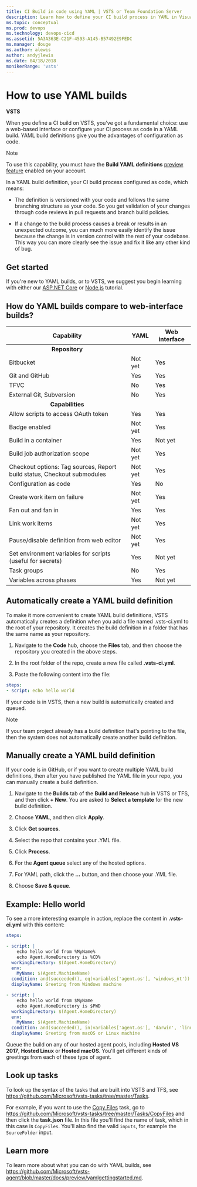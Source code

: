 ```yaml
---
title: CI Build in code using YAML | VSTS or Team Foundation Server
description: Learn how to define your CI build process in YAML in Visual Studio Team Services (VSTS) and Team Foundation Server (TFS)
ms.topic: conceptual
ms.prod: devops
ms.technology: devops-cicd
ms.assetid: 5A3A363E-C21F-4593-A145-B57492E9FEDC
ms.manager: douge
ms.author: alewis
author: andyjlewis
ms.date: 04/18/2018
monikerRange: 'vsts'
---
```



# How to use YAML builds

**VSTS**

When you define a CI build on VSTS, you've got a fundamental choice: use a web-based interface or configure your CI process as code in a YAML build. YAML build definitions give you the advantages of configuration as code.

> [!NOTE]
> To use this capability, you must have the **Build YAML definitions** [preview feature](/vsts/collaborate/preview-features) enabled on your account.

In a YAML build definition, your CI build process configured as code, which means:

* The definition is versioned with your code and follows the same branching structure as your code. So you get validation of your changes through code reviews in pull requests and branch build policies.

* If a change to the build process causes a break or results in an unexpected outcome, you can much more easily identify the issue because the change is in version control with the rest of your codebase. This way you can more clearly see the issue and fix it like any other kind of bug.

## Get started

If you're new to YAML builds, or to VSTS, we suggest you begin learning with either our [ASP.NET Core](apps/aspnet/build-aspnet-core.md) or [Node.js](apps/nodejs/build-gulp.md) tutorial.

## How do YAML builds compare to web-interface builds?

|Capability|YAML|Web interface|
|-|-|-|
|<center>**Repository**</center>|
|Bitbucket|Not yet|Yes|
|Git and GitHub|Yes|Yes|
|TFVC|No|Yes|
|External Git, Subversion|No|Yes|
|<center>**Capabilities**</center>|
|Allow scripts to access OAuth token|Yes|Yes|
|Badge enabled|Not yet|Yes|
|Build in a container|Yes|Not yet|
|Build job authorization scope|Not yet|Yes|
|Checkout options: Tag sources, Report build status, Checkout submodules|Not yet|Yes|
|Configuration as code|Yes|No|
|Create work item on failure|Not yet|Yes|
|Fan out and fan in|Yes|Yes|
|Link work items|Not yet|Yes|
|Pause/disable definition from web editor|Not yet|Yes|
|Set environment variables for scripts (useful for secrets)|Yes|Not yet|
|Task groups|No|Yes|
|Variables across phases|Yes|Not yet|

## Automatically create a YAML build definition

To make it more convenient to create YAML build definitions, VSTS automatically creates a definition when you add a file named .vsts-ci.yml to the root of your repository. It creates the build definition in a folder that has the same name as your repository.

1. Navigate to the **Code** hub, choose the **Files** tab, and then choose the repository you created in the above steps.

1. In the root folder of the repo, create a new file called **.vsts-ci.yml**.

1. Paste the following content into the file:

```YAML
steps:
- script: echo hello world 
```

If your code is in VSTS, then a new build is automatically created and queued.

 > [!NOTE]
 > If your team project already has a build definition that's pointing to the file, then the system does not automatically create another build definition.

## Manually create a YAML build definition

If your code is in GitHub, or if you want to create multiple YAML build definitions, then after you have published the YAML file in your repo, you can manually create a build definition.

1. Navigate to the **Builds** tab of the **Build and Release** hub in VSTS or TFS, and then click **+ New**. You are asked to **Select a template** for the new build definition.

1. Choose **YAML**, and then click **Apply**.

1. Click **Get sources**.

1. Select the repo that contains your .YML file.

1. Click **Process**.

1. For the **Agent queue** select any of the hosted options.

1. For YAML path, click the **...** button, and then choose your .YML file.

1. Choose **Save & queue**.

## Example: Hello world

To see a more interesting example in action, replace the content in **.vsts-ci.yml** with this content:

```YAML
steps:

- script: |
    echo hello world from %MyName%
    echo Agent.HomeDirectory is %CD%
  workingDirectory: $(Agent.HomeDirectory)
  env:
    MyName: $(Agent.MachineName)
  condition: and(succeeded(), eq(variables['agent.os'], 'windows_nt'))
  displayName: Greeting from Windows machine

- script: |
    echo hello world from $MyName
    echo Agent.HomeDirectory is $PWD
  workingDirectory: $(Agent.HomeDirectory)
  env:
    MyName: $(Agent.MachineName)
  condition: and(succeeded(), in(variables['agent.os'], 'darwin', 'linux'))
  displayName: Greeting from macOS or Linux machine
 ```

Queue the build on any of our hosted agent pools, including **Hosted VS 2017**, **Hosted Linux** or **Hosted macOS**. You'll get different kinds of greetings from each of these typs of agent.

## Look up tasks

To look up the syntax of the tasks that are built into VSTS and TFS, see https://github.com/Microsoft/vsts-tasks/tree/master/Tasks. 

For example, if you want to use the [Copy Files](tasks/utility/copy-files.md) task, go to https://github.com/Microsoft/vsts-tasks/tree/master/Tasks/CopyFiles and then click the **task.json** file. In this file you'll find the name of task, which in this case is `CopyFiles`. You'll also find the valid `inputs`, for example the `SourceFolder` input.

## Learn more

To learn more about what you can do with YAML builds, see https://github.com/Microsoft/vsts-agent/blob/master/docs/preview/yamlgettingstarted.md.
